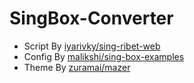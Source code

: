 # SingBox-Converter

- Script By [iyarivky/sing-ribet-web](https://github.com/iyarivky/sing-ribet-web/)
- Config By [malikshi/sing-box-examples](https://github.com/malikshi/sing-box-examples)
- Theme By [zuramai/mazer](https://github.com/zuramai/mazer)
